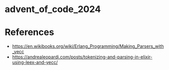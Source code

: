 advent_of_code_2024
=====

References
=====

- https://en.wikibooks.org/wiki/Erlang_Programming/Making_Parsers_with_yecc
- https://andrealeopardi.com/posts/tokenizing-and-parsing-in-elixir-using-leex-and-yecc/
